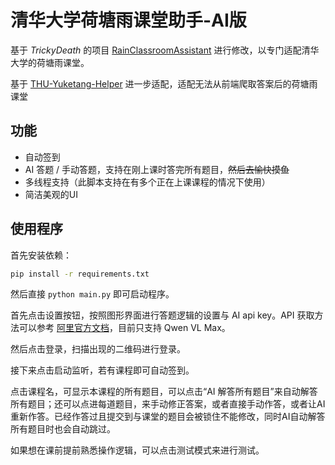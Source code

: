 # 清华大学荷塘雨课堂助手-AI版
基于 *TrickyDeath* 的项目 [RainClassroomAssistant](https://github.com/TrickyDeath/RainClassroomAssitant) 进行修改，以专门适配清华大学的荷塘雨课堂。

基于 [THU-Yuketang-Helper](https://github.com/zhangchi2004/THU-Yuketang-Helper) 进一步适配，适配无法从前端爬取答案后的荷塘雨课堂

## 功能
 - 自动签到
 - AI 答题 / 手动答题，支持在刚上课时答完所有题目，~~然后去愉快摸鱼~~
 - 多线程支持（此脚本支持在有多个正在上课课程的情况下使用）
 - 简洁美观的UI

## 使用程序

首先安装依赖：
```bash
pip install -r requirements.txt
```

然后直接 `python main.py` 即可启动程序。

首先点击设置按钮，按照图形界面进行答题逻辑的设置与 AI api key。API 获取方法可以参考 [阿里官方文档](https://help.aliyun.com/zh/model-studio/get-api-key?spm=a2c4g.11186623.0.0.67c34823GEeyCl)，目前只支持 Qwen VL Max。

然后点击登录，扫描出现的二维码进行登录。

接下来点击启动监听，若有课程即可自动签到。

点击课程名，可显示本课程的所有题目，可以点击“AI 解答所有题目”来自动解答所有题目；还可以点进每道题目，来手动修正答案，或者直接手动作答，或者让AI重新作答。已经作答过且提交到与课堂的题目会被锁住不能修改，同时AI自动解答所有题目时也会自动跳过。

如果想在课前提前熟悉操作逻辑，可以点击测试模式来进行测试。
